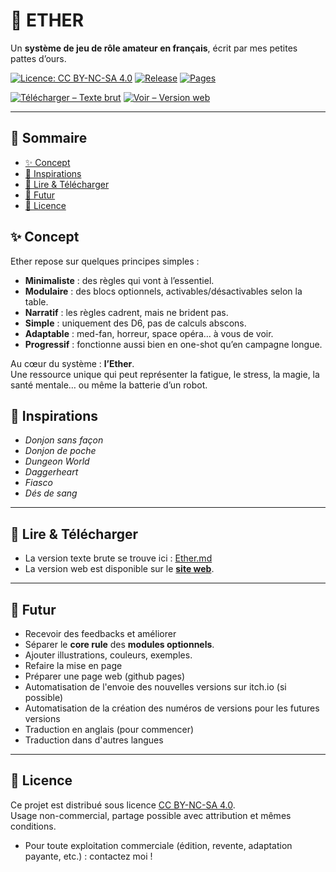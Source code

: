 # 🎲 ETHER
Un **système de jeu de rôle amateur en français**, écrit par mes petites pattes d’ours.  

[![Licence: CC BY-NC-SA 4.0](https://img.shields.io/badge/Licence-CC--BY--NC--SA%204.0-lightgrey.svg)](./LICENSE.md)
[![Release](https://img.shields.io/github/v/release/<ton-user>/<ton-depot>?label=release)](https://github.com/<ton-user>/<ton-depot>/releases)
[![Pages](https://img.shields.io/badge/GitHub-Pages-blue?logo=github)](https://<ton-user>.github.io/<ton-depot>/)

[![Télécharger – Texte brut](https://img.shields.io/badge/⬇️%20Télécharger-Texte%20brut-brightgreen?style=for-the-badge)](https://raw.githubusercontent.com/OursBlanc42/Ether/main/docs/ETHER.md)
[![Voir – Version web](https://img.shields.io/badge/🌐%20Voir-Version%20web-blue?style=for-the-badge)](https://<ton-user>.github.io/<ton-depot>/)

---

## 📑 Sommaire
- [✨ Concept](#-concept)
- [🎲 Inspirations](#-inspirations)
- [📖 Lire & Télécharger](#-lire--télécharger)
- [🚧 Futur](#-futur)
- [📜 Licence](#-licence)



## ✨ Concept
Ether repose sur quelques principes simples :  
- **Minimaliste** : des règles qui vont à l’essentiel.  
- **Modulaire** : des blocs optionnels, activables/désactivables selon la table.  
- **Narratif** : les règles cadrent, mais ne brident pas.  
- **Simple** : uniquement des D6, pas de calculs abscons.  
- **Adaptable** : med-fan, horreur, space opéra… à vous de voir.  
- **Progressif** : fonctionne aussi bien en one-shot qu’en campagne longue.  

Au cœur du système : **l’Ether**.  
Une ressource unique qui peut représenter la fatigue, le stress, la magie, la santé mentale… ou même la batterie d’un robot.  

## 🎲 Inspirations
- *Donjon sans façon*  
- *Donjon de poche*  
- *Dungeon World*  
- *Daggerheart*  
- *Fiasco*  
- *Dés de sang*  

---

## 📖 Lire & Télécharger
- La version texte brute se trouve ici : [Ether.md](./Ether.md)  
- La version web est disponible sur le **[site web](https://<ton-user>.github.io/<ton-depot>/)**.  

---

## 🚧 Futur
- Recevoir des feedbacks et améliorer  
- Séparer le **core rule** des **modules optionnels**.  
- Ajouter illustrations, couleurs, exemples.
- Refaire la mise en page
- Préparer une page web (github pages)
- Automatisation de l'envoie des nouvelles versions sur itch.io (si possible)
- Automatisation de la création des numéros de versions pour les futures versions
- Traduction en anglais (pour commencer)
- Traduction dans d'autres langues

---

## 📜 Licence
Ce projet est distribué sous licence [CC BY-NC-SA 4.0](./LICENSE.md).  
Usage non-commercial, partage possible avec attribution et mêmes conditions.

- Pour toute exploitation commerciale (édition, revente, adaptation payante, etc.) : contactez moi !